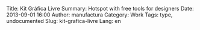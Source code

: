 Title: Kit Gráfica Livre
Summary: Hotspot with free tools for designers
Date: 2013-09-01 16:00
Author: manufactura
Category: Work
Tags: type, undocumented
Slug: kit-grafica-livre
Lang: en

